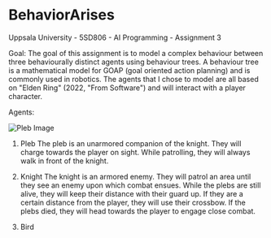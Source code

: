 # BehaviorArises
Uppsala University - 5SD806 - AI Programming - Assignment 3

Goal: 
The goal of this assignment is to model a complex behaviour between three behaviourally distinct agents using behaviour trees.
A behaviour tree is a mathematical model for GOAP (goal oriented action planning) and is commonly used in robotics.
The agents that I chose to model are all based on "Elden Ring" (2022, "From Software") and will interact with a player character.

Agents: 

![Pleb Image](/BehaviourArises/readme/pleb.png?raw=true "Pleb")
1. Pleb
The pleb is an unarmored companion of the knight. 
They will charge towards the player on sight. 
While patrolling, they will always walk in front of the knight.

2. Knight
The knight is an armored enemy. 
They will patrol an area until they see an enemy upon which combat ensues.
While the plebs are still alive, they will keep their distance with their guard up.
If they are a certain distance from the player, they will use their crossbow.
If the plebs died, they will head towards the player to engage close combat.

3. Bird
